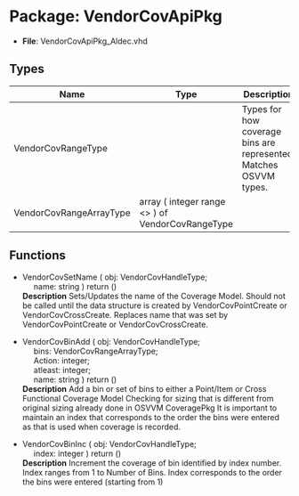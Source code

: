 # Package: VendorCovApiPkg

- **File**: VendorCovApiPkg_Aldec.vhd
## Types

| Name                    | Type                                              | Description                                                          |
| ----------------------- | ------------------------------------------------- | -------------------------------------------------------------------- |
| VendorCovRangeType      |                                                   |  Types for how coverage bins are represented.  Matches OSVVM types.  |
| VendorCovRangeArrayType | array ( integer range <> ) of VendorCovRangeType  |                                                                      |
## Functions
- VendorCovSetName <font id="function_arguments">( obj: VendorCovHandleType;<br><span style="padding-left:20px"> name: string ) </font> <font id="function_return">return ()</font>
</br>**Description**
  Sets/Updates the name of the Coverage Model.
  Should not be called until the data structure is created by VendorCovPointCreate or VendorCovCrossCreate.
  Replaces name that was set by VendorCovPointCreate or VendorCovCrossCreate.

- VendorCovBinAdd <font id="function_arguments">( obj: VendorCovHandleType;<br><span style="padding-left:20px"> bins: VendorCovRangeArrayType;<br><span style="padding-left:20px"> Action: integer;<br><span style="padding-left:20px"> atleast: integer;<br><span style="padding-left:20px"> name: string ) </font> <font id="function_return">return ()</font>
</br>**Description**
  Add a bin or set of bins to either a Point/Item or Cross Functional Coverage Model
  Checking for sizing that is different from original sizing already done in OSVVM CoveragePkg
  It is important to maintain an index that corresponds to the order the bins were entered as
  that is used when coverage is recorded.

- VendorCovBinInc <font id="function_arguments">( obj: VendorCovHandleType;<br><span style="padding-left:20px"> index: integer ) </font> <font id="function_return">return ()</font>
</br>**Description**
  Increment the coverage of bin identified by index number.
  Index ranges from 1 to Number of Bins.
  Index corresponds to the order the bins were entered (starting from 1)

